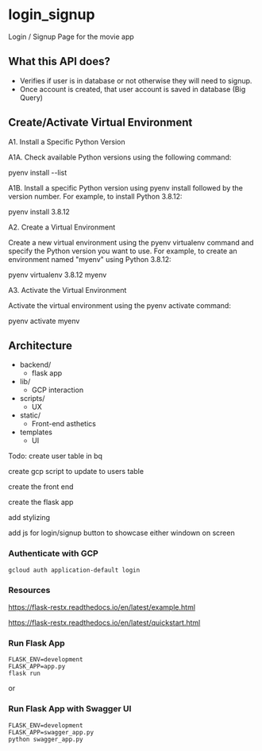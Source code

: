 # login_signup
Login / Signup Page for the movie app

## What this API does?
- Verifies if user is in database or not otherwise they will need to signup. 
- Once account is created, that user account is saved in database (Big Query)


## Create/Activate Virtual Environment 

A1. Install a Specific Python Version

A1A. Check available Python versions using the following command:

pyenv install --list

A1B. Install a specific Python version using pyenv install followed by the version number. For example, to install Python 3.8.12:

pyenv install 3.8.12

A2. Create a Virtual Environment

Create a new virtual environment using the pyenv virtualenv command and specify the Python version you want to use. For example, to create an environment named "myenv" using Python 3.8.12:

pyenv virtualenv 3.8.12 myenv

A3. Activate the Virtual Environment

Activate the virtual environment using the pyenv activate command:

pyenv activate myenv



## Architecture

- backend/ 
    - flask app
- lib/
    - GCP interaction
- scripts/
    - UX
- static/
    - Front-end asthetics
- templates
    - UI

Todo:
create user table in bq

create gcp script to update to users table 

create the front end

create the flask app 

add stylizing

add js for login/signup button to showcase either windown on screen


### Authenticate with GCP
```gcloud auth application-default login```

### Resources

https://flask-restx.readthedocs.io/en/latest/example.html

https://flask-restx.readthedocs.io/en/latest/quickstart.html




### Run Flask App
```
FLASK_ENV=development
FLASK_APP=app.py
flask run
```

or 

### Run Flask App with Swagger UI
```
FLASK_ENV=development
FLASK_APP=swagger_app.py
python swagger_app.py
```



